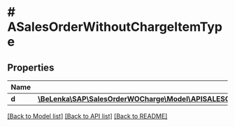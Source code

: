 # # ASalesOrderWithoutChargeItemType

## Properties

Name | Type | Description | Notes
------------ | ------------- | ------------- | -------------
**d** | [**\BeLenka\SAP\SalesOrderWOCharge\Model\APISALESORDERWITHOUTCHARGESRVASalesOrderWithoutChargeItemType**](APISALESORDERWITHOUTCHARGESRVASalesOrderWithoutChargeItemType.md) |  | [optional]

[[Back to Model list]](../../README.md#models) [[Back to API list]](../../README.md#endpoints) [[Back to README]](../../README.md)
